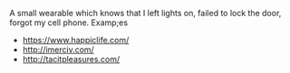 A small wearable which knows that I left lights on, failed to lock the door, forgot my cell phone. Examp;es

*  https://www.happiclife.com/
*  http://imerciv.com/
*  http://tacitpleasures.com/
